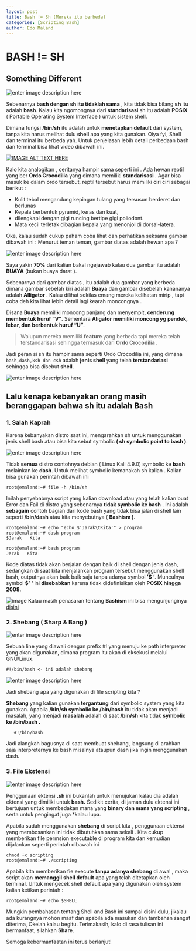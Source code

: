 ```yaml
---
layout: post
title: Bash != Sh (Mereka itu berbeda)
categories: [Scripting Bash]
author: Edo Maland
---
```


# BASH != SH

## Something Different

![enter image description here](https://images5.alphacoders.com/520/thumb-1920-520207.jpg)

Sebenarnya **bash dengan sh itu tidaklah sama** , kita tidak bisa bilang **sh** itu adalah **bash**.  Kalau kita ngomongnya dari **standarisasi** sh itu adalah **POSIX** ( Portable Operating System Interface ) untuk sistem shell. 

Dimana fungsi **/bin/sh** itu adalah untuk **menetapkan default** dari system, tanpa kita harus melihat dulu **shell** apa yang kita gunakan. Oiya fyi, Shell dan terminal itu berbeda yah. Untuk penjelasan lebih detail perbedaan bash dan terminal bisa lihat video dibawah ini.

[![IMAGE ALT TEXT HERE](https://user-images.githubusercontent.com/17976841/74555102-94950a80-4f8d-11ea-9cfd-91c0183fe114.png)](https://youtu.be/Yt57-gg9jVg)

Kalo kita analogikan , ceritanya hampir sama seperti ini . 
Ada hewan reptil yang ber **Ordo Crocodilia** yang dimana memiliki **standarisasi** . Agar bisa masuk ke dalam ordo tersebut, reptil tersebut harus  memiliki ciri ciri sebagai berikut : 

 - Kulit tebal mengandung kepingan tulang yang tersusun berderet dan
   berlunas
 - Kepala berbentuk pyramid, keras dan kuat, 
- dilengkapi dengan gigi runcing bertipe gigi poliodont. 
- Mata kecil terletak dibagian kepala yang menonjol di dorsal-latera.

Oke, kalau sudah cukup paham coba lihat dan perhatikan seksama gambar dibawah ini :
Menurut teman teman, gambar diatas adalah hewan apa ? 

![enter image description here](https://miro.medium.com/max/1415/1*W3qTqtjsegoamoy68Qul2Q.png)


Saya yakin **70%** dari kalian bakal ngejawab kalau dua gambar itu  adalah **BUAYA**  (bukan buaya darat ). 

Sebenarnya dari gambar diatas , itu adalah dua gambar yang berbeda dimana gambar sebelah kiri adalah **Buaya** dan gambar disebelah kanananya adalah **Alligator** . Kalau dilihat sekilas emang mereka kelihatan mirip , tapi coba deh kita lihat lebih detail lagi kearah moncongnya . 

Disana **Buaya** memiliki moncong panjang dan menyempit, **cenderung membentuk huruf “V”**. Sementara **Aligator memiliki moncong yg pendek, lebar, dan berbentuk huruf “U”**. 

> Walupun mereka memiliki **feature** yang berbeda tapi mereka telah terstandarisasi sehingga termasuk dari **Ordo Crocodilia .**

 Jadi peran si sh itu hampir sama seperti Ordo Crocodilia  ini, yang  dimana `bash,dash,ksh dan csh` adalah **jenis shell** yang telah **terstandariasi** sehingga bisa disebut **shell**. 
 
 ![enter image description here](https://cdn.psychologytoday.com/sites/default/files/field_blog_entry_images/2018-10/171026-f-rn211-001.jpg)

## Lalu kenapa kebanyakan orang masih beranggapan bahwa sh itu adalah Bash 

###  1. Salah Kaprah 
Karena kebanyakan distro saat ini, mengarahkan sh untuk menggunakan jenis shell bash atau bisa kita sebut symbolic **( sh symbolic point to bash )**.

![enter image description here](https://www.pngkey.com/png/detail/315-3152007_png-animuthinku-thinking-meme-face-anime.png)


Tidak **semua** distro contohnya debian ( Linux Kali 4.9.0)  symbolic ke **bash** melainkan ke **dash**. Untuk melihat symbolic kemanakah sh kalian . Kalian bisa gunakan perintah dibawah ini

    root@emaland:~# file -h /bin/sh

Inilah penyebabnya script yang kalian download atau yang telah kalian buat Error dan Fail di distro yang  sebenarnya **tidak symbolic ke bash** . Ini adalah **sebagain** contoh bagian dari kode bash yang tidak bisa jalan di shell lain seperti **/bin/dash** atau kita menyebutnya ( **Bashism )**.

    root@emaland:~# echo "echo $'Jarak\tKita'" > program  
    root@emaland:~# dash program
    $Jarak   Kita
    
    root@emaland:~# bash program
    Jarak   Kita
    
Kode diatas tidak akan berjalan dengan baik di shell dengan jenis dash, sedangkan di saat kita menjalankan program tersebut menggunakan shell bash, outputnya akan baik baik saja tanpa adanya symbol **’$ ‘**.       Munculnya symbol **$’ ‘** ini **disebabkan** karena tidak didefinisikan oleh **POSIX hingga 2008.**  

![image](https://user-images.githubusercontent.com/17976841/74555594-a4611e80-4f8e-11ea-8e73-899fd07af823.png)
Kalau masih penasaran tentang **Bashism** ini bisa mengunjunginya [disini](https://mywiki.wooledge.org/Bashism)

### 2. Shebang ( Sharp & Bang )
![enter image description here](https://camo.githubusercontent.com/b0e90d35de707fc60cf4b18e856628bfcd037c42/68747470733a2f2f6c696e7578697a652e636f6d2f706f73742f626173682d73686562616e672f66656174757265642e6a7067)

Sebuah line yang diawali dengan prefix #! yang menuju ke path interpreter yang akan digunakan, dimana program itu akan di eksekusi melalui GNU/Linux.

    #!/bin/bash <- ini adalah shebang 

![enter image description here](https://miro.medium.com/max/1059/0*KjWdichzMtZNI1W1.jpg)

Jadi shebang apa yang digunakan di file scripting kita ? 

**Shebang** yang kalian gunakan **tergantung** dari symbolic system yang kita gunakan. Apabila **/bin/sh symbolic ke /bin/bash** itu tidak akan menjadi masalah, yang menjadi **masalah** adalah di saat **/bin/sh** kita tidak **symbolic ke **/bin/bash .**** 

       #!/bin/bash
Jadi alangkah bagusnya di saat membuat shebang, langsung  di arahkan saja interpreternya ke bash misalnya ataupun dash jika ingin menggunakan dash.

### 3. File Ekstensi

![enter image description here](https://miro.medium.com/max/1521/1*J4GPASLHTAMEwums35krng.png)

Penggunaan ektensi **.sh** ini bukanlah untuk menujukan kalau dia adalah ektensi yang dimiliki untuk **bash.** Sedikit cerita, di jaman dulu ektensi ini bertujuan untuk membedakan mana yang **binary dan mana yang scripting** ,  serta untuk pengingat juga *kalau lupa.

Apabila sudah menggunakan **shebang** di script kita , penggunaan ektensi yang membosankan ini tidak dibutuhkan sama sekali . Kita cukup memberikan file permsion executable di program kita dan kemudian dijalankan seperti perintah dibawah ini 

    chmod +x scripting  
    root@emaland:~# ./scripting

Apabila kita memberikan fie execute **tanpa adanya shebang** di awal , maka script akan **memanggil shell default** apa yang telah ditetapkan oleh terminal. Untuk mengecek shell default apa yang digunakan oleh system kalian ketikan perintah :

    root@emaland:~# echo $SHELL


Mungkin pembahasan tentang Shell and Bash ini sampai disini dulu, jikalau ada kurangnya mohon maaf dan apabila ada masukan dan tambahan sangat diterima, Okelah kalau begitu. Terimakasih, kalo di rasa tulisan ini bermanfaat, silahkan **Share**.  


Semoga kebermanfaatan ini terus berlanjut!
